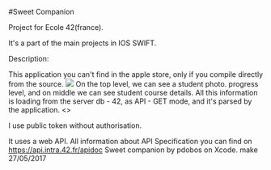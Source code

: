 #Sweet Companion

Project for Ecole 42(france).

It's a part of the main projects in IOS SWIFT. 

Description:

This application you can't find in the apple store, only if you compile directly from the source.
<img src="Captură de ecran din 2017.05.29 la 9.48.46 a.m..png">
On the top level, we can see a student photo. progress level, and on middle we can see student course details.
All this information is loading from the server db - 42, as API - GET mode,  and it's parsed by the application.
<>


I use public token without authorisation.

It uses a web API. All information about API Specification you can find on https://api.intra.42.fr/apidoc
Sweet companion by pdobos on Xcode. make 27/05/2017
